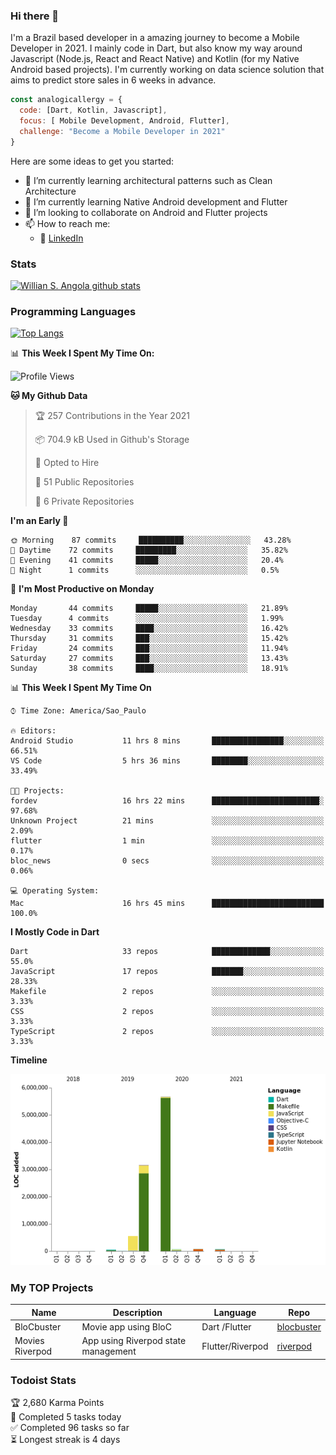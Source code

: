 ### Hi there 👋

I'm a Brazil based developer in a amazing journey to become a Mobile Developer in 2021. I mainly code in Dart, but also know my way around Javascript (Node.js, React and React Native) and Kotlin (for my Native Android based projects). I'm currently working on data science solution that aims to predict store sales in 6 weeks in advance.

```javascript
const analogicallergy = {
  code: [Dart, Kotlin, Javascript],
  focus: [ Mobile Development, Android, Flutter],
  challenge: "Become a Mobile Developer in 2021"
}
```

Here are some ideas to get you started:

- 🔭 I’m currently learning architectural patterns such as Clean Architecture
- 🌱 I’m currently learning Native Android development and Flutter
- 👯 I’m looking to collaborate on Android and Flutter projects
- 📫 How to reach me:
  - :office: [LinkedIn](https://www.linkedin.com/in/wsabsi/)

### Stats

[![Willian S. Angola github stats](https://github-readme-stats.vercel.app/api?username=analogicallergy&count_private=true&show_icons=true&theme=radical&hide_rank=false)](https://github.com/anuraghazra/github-readme-stats)

### Programming Languages

[![Top Langs](https://github-readme-stats.vercel.app/api/top-langs/?username=analogicallergy)](https://github.com/analogicallergy/github-readme-stats)

📊 **This Week I Spent My Time On:**

<!--START_SECTION:waka-->
![Profile Views](http://img.shields.io/badge/Profile%20Views-0-blue)

**🐱 My Github Data** 

> 🏆 257 Contributions in the Year 2021
 > 
> 📦 704.9 kB Used in Github's Storage 
 > 
> 💼 Opted to Hire
 > 
> 📜 51 Public Repositories 
 > 
> 🔑 6 Private Repositories  
 > 
**I'm an Early 🐤** 

```text
🌞 Morning    87 commits     ██████████░░░░░░░░░░░░░░░   43.28% 
🌆 Daytime    72 commits     █████████░░░░░░░░░░░░░░░░   35.82% 
🌃 Evening    41 commits     █████░░░░░░░░░░░░░░░░░░░░   20.4% 
🌙 Night      1 commits      ░░░░░░░░░░░░░░░░░░░░░░░░░   0.5%

```
📅 **I'm Most Productive on Monday** 

```text
Monday       44 commits     █████░░░░░░░░░░░░░░░░░░░░   21.89% 
Tuesday      4 commits      ░░░░░░░░░░░░░░░░░░░░░░░░░   1.99% 
Wednesday    33 commits     ████░░░░░░░░░░░░░░░░░░░░░   16.42% 
Thursday     31 commits     ███░░░░░░░░░░░░░░░░░░░░░░   15.42% 
Friday       24 commits     ███░░░░░░░░░░░░░░░░░░░░░░   11.94% 
Saturday     27 commits     ███░░░░░░░░░░░░░░░░░░░░░░   13.43% 
Sunday       38 commits     ████░░░░░░░░░░░░░░░░░░░░░   18.91%

```


📊 **This Week I Spent My Time On** 

```text
⌚︎ Time Zone: America/Sao_Paulo

🔥 Editors: 
Android Studio           11 hrs 8 mins       ████████████████░░░░░░░░░   66.51% 
VS Code                  5 hrs 36 mins       ████████░░░░░░░░░░░░░░░░░   33.49%

🐱‍💻 Projects: 
fordev                   16 hrs 22 mins      ████████████████████████░   97.68% 
Unknown Project          21 mins             ░░░░░░░░░░░░░░░░░░░░░░░░░   2.09% 
flutter                  1 min               ░░░░░░░░░░░░░░░░░░░░░░░░░   0.17% 
bloc_news                0 secs              ░░░░░░░░░░░░░░░░░░░░░░░░░   0.06%

💻 Operating System: 
Mac                      16 hrs 45 mins      █████████████████████████   100.0%

```

**I Mostly Code in Dart** 

```text
Dart                     33 repos            █████████████░░░░░░░░░░░░   55.0% 
JavaScript               17 repos            ███████░░░░░░░░░░░░░░░░░░   28.33% 
Makefile                 2 repos             ░░░░░░░░░░░░░░░░░░░░░░░░░   3.33% 
CSS                      2 repos             ░░░░░░░░░░░░░░░░░░░░░░░░░   3.33% 
TypeScript               2 repos             ░░░░░░░░░░░░░░░░░░░░░░░░░   3.33%

```


**Timeline**

![Chart not found](https://raw.githubusercontent.com/AnalogicAllergy/AnalogicAllergy/main/charts/bar_graph.png) 


<!--END_SECTION:waka-->

### My TOP Projects

| Name            | Description                         | Language         | Repo                                                           |
| --------------- | ----------------------------------- | ---------------- | -------------------------------------------------------------- |
| BloCbuster      | Movie app using BloC                | Dart /Flutter    | [blocbuster](https://github.com/AnalogicAllergy/blocbuster)    |
| Movies Riverpod | App using Riverpod state management | Flutter/Riverpod | [riverpod](https://github.com/AnalogicAllergy/movies_riverpod) |

### Todoist Stats

<!-- TODO-IST:START -->
🏆  2,680 Karma Points           
🌸  Completed 5 tasks today           
✅  Completed 96 tasks so far           
⏳  Longest streak is 4 days
<!-- TODO-IST:END -->
